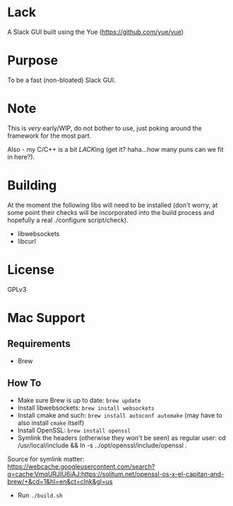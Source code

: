 # Lack

A Slack GUI built using the Yue (https://github.com/yue/yue)

# Purpose

To be a fast (non-bloated) Slack GUI.

# Note

This is *very* early/WIP, do not bother to use, just poking around the
framework for the most part.

Also - my C/C++ is a bit *LACK*ing (get it?  haha...how many puns can
we fit in here?).

# Building

At the moment the following libs will need to be installed (don't
worry, at some point their checks will be incorporated into the build
process and hopefully a real ./configure script/check).

- libwebsockets
- libcurl

# License

GPLv3

# Mac Support

## Requirements

* Brew

## How To

* Make sure Brew is up to date: `brew update`
* Install libwebsockets: `brew install websockets`
* Install cmake and such: `brew install autoconf automake` (may have to also install `cmake` itself)
* Install OpenSSL: `brew install openssl`
* Symlink the headers (otherwise they won't be seen) as regular user: cd /usr/local/include && ln -s ../opt/openssl/include/openssl .

Source for symlink matter: https://webcache.googleusercontent.com/search?q=cache:VmqURJIU6iAJ:https://solitum.net/openssl-os-x-el-capitan-and-brew/+&cd=1&hl=en&ct=clnk&gl=us

* Run `./build.sh`
